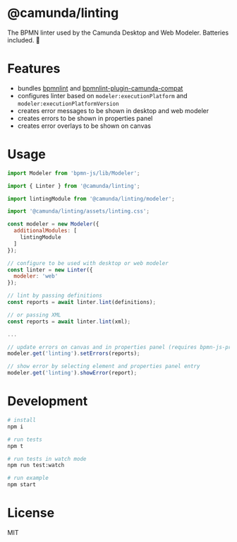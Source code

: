 # @camunda/linting

The BPMN linter used by the Camunda Desktop and Web Modeler. Batteries included. 🔋

# Features

* bundles [bpmnlint](https://github.com/bpmn-io/bpmnlint) and [bpmnlint-plugin-camunda-compat](https://github.com/camunda/bpmnlint-plugin-camunda-compat/)
* configures linter based on `modeler:executionPlatform` and `modeler:executionPlatformVersion`
* creates error messages to be shown in desktop and web modeler
* creates errors to be shown in properties panel
* creates error overlays to be shown on canvas 

# Usage

```javascript
import Modeler from 'bpmn-js/lib/Modeler';

import { Linter } from '@camunda/linting';

import lintingModule from '@camunda/linting/modeler';

import '@camunda/linting/assets/linting.css';

const modeler = new Modeler({
  additionalModules: [
    lintingModule
  ]
});

// configure to be used with desktop or web modeler
const linter = new Linter({
  modeler: 'web'
});

// lint by passing definitions
const reports = await linter.lint(definitions);

// or passing XML
const reports = await linter.lint(xml);

...

// update errors on canvas and in properties panel (requires bpmn-js-properties-panel >= 1.3.0)
modeler.get('linting').setErrors(reports);

// show error by selecting element and properties panel entry
modeler.get('linting').showError(report);
```

# Development

```sh
# install
npm i

# run tests
npm t

# run tests in watch mode
npm run test:watch

# run example
npm start
```

# License

MIT